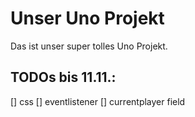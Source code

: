 # Unser Uno Projekt

Das ist unser super tolles Uno Projekt.

## TODOs bis 11.11.:
[] css
[] eventlistener
[] currentplayer field
